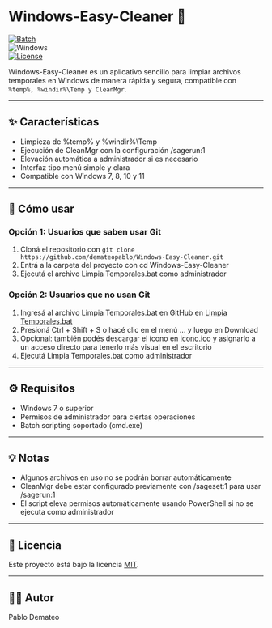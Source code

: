 # Windows-Easy-Cleaner 🧹

[![Batch](https://img.shields.io/badge/Batch-FDCB6E?style=flat&logo=windows&logoColor=white)](https://en.wikipedia.org/wiki/Batch_file)  
![Windows](https://img.shields.io/badge/OS-Windows-0078D6?style=flat&logo=windows&logoColor=white)  
[![License](https://img.shields.io/badge/License-MIT-blue.svg)](LICENSE)

Windows-Easy-Cleaner es un aplicativo sencillo para limpiar archivos temporales en Windows de manera rápida y segura, compatible con `%temp%, %windir%\Temp y CleanMgr`.

---

## ✨ Características

- Limpieza de %temp% y %windir%\Temp  
- Ejecución de CleanMgr con la configuración /sagerun:1  
- Elevación automática a administrador si es necesario  
- Interfaz tipo menú simple y clara  
- Compatible con Windows 7, 8, 10 y 11

---

## 🚀 Cómo usar

### Opción 1: Usuarios que saben usar Git

1. Cloná el repositorio con `git clone https://github.com/demateopablo/Windows-Easy-Cleaner.git  `
2. Entrá a la carpeta del proyecto con cd Windows-Easy-Cleaner  
3. Ejecutá el archivo Limpia Temporales.bat como administrador

### Opción 2: Usuarios que no usan Git

1. Ingresá al archivo Limpia Temporales.bat en GitHub en [Limpia Temporales.bat](https://github.com/demateopablo/Windows-Easy-Cleaner/blob/main/Limpia%20Temporales.bat)  
2. Presioná Ctrl + Shift + S o hacé clic en el menú ... y luego en Download  
3. Opcional: también podés descargar el ícono en [icono.ico](https://github.com/demateopablo/Windows-Easy-Cleaner/blob/main/icono.ico) y asignarlo a un acceso directo para tenerlo más visual en el escritorio  
4. Ejecutá Limpia Temporales.bat como administrador

---

## ⚙️ Requisitos

- Windows 7 o superior  
- Permisos de administrador para ciertas operaciones  
- Batch scripting soportado (cmd.exe)  

---

## 💡 Notas

- Algunos archivos en uso no se podrán borrar automáticamente  
- CleanMgr debe estar configurado previamente con /sageset:1 para usar /sagerun:1  
- El script eleva permisos automáticamente usando PowerShell si no se ejecuta como administrador

---

## 📄 Licencia

Este proyecto está bajo la licencia [MIT](LICENSE).

---

## 👨‍💻 Autor

Pablo Demateo
